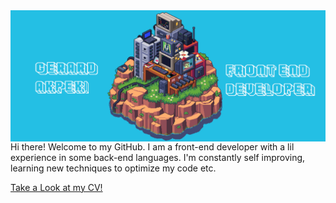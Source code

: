  <img align="right" alt="Coding" width="1000" src="banner.gif">
 <hr>
<p>Hi there! Welcome to my GitHub. I am a front-end developer with a lil experience in some back-end languages. I'm constantly self improving, learning new techniques to optimize my code etc.</p>

 <a href="cv.pdf">Take a Look at my CV!</a>
<!--
**ZhoraEbashitEbalo/ZhoraEbashitEbalo** is a ✨ _special_ ✨ repository because its `README.md` (this file) appears on your GitHub profile.

Here are some ideas to get you started:

- 🔭 I’m currently working on ...
- 🌱 I’m currently learning ...
- 👯 I’m looking to collaborate on ...
- 🤔 I’m looking for help with ...
- 💬 Ask me about ...
- 📫 How to reach me: ...
- 😄 Pronouns: ...
- ⚡ Fun fact: ...
-->
